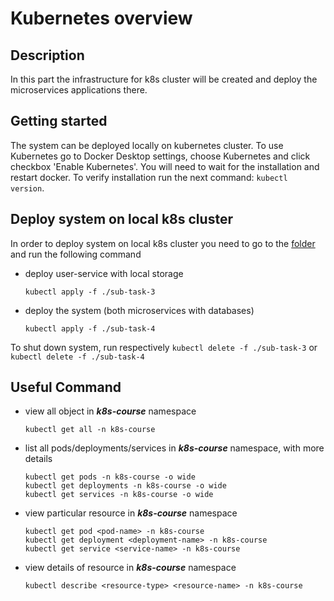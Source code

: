 # Kubernetes overview

## Description
In this part the infrastructure for k8s cluster will be created and deploy the microservices applications there.

## Getting started

The system can be deployed locally on kubernetes cluster. To use Kubernetes go to Docker Desktop settings, choose Kubernetes and click checkbox 'Enable Kubernetes'. You will need to wait for the installation and restart docker.
To verify installation run the next command: ```kubectl version```.

## Deploy system on local k8s cluster

In order to deploy system on local k8s cluster you need to go to the [folder](#https://git.epam.com/grzegorz_chabiera/k8s-course/-/tree/master/k8s-overview/manifest) and run the following command

- deploy user-service with local storage

      kubectl apply -f ./sub-task-3

- deploy the system (both microservices with databases)

      kubectl apply -f ./sub-task-4

To shut down system, run respectively ```kubectl delete -f ./sub-task-3``` or ```kubectl delete -f ./sub-task-4```

## Useful Command
- view all object in _**k8s-course**_ namespace

      kubectl get all -n k8s-course
    
- list all pods/deployments/services in _**k8s-course**_ namespace, with more details
  
      kubectl get pods -n k8s-course -o wide
      kubectl get deployments -n k8s-course -o wide
      kubectl get services -n k8s-course -o wide
- view particular resource in _**k8s-course**_ namespace

      kubectl get pod <pod-name> -n k8s-course
      kubectl get deployment <deployment-name> -n k8s-course
      kubectl get service <service-name> -n k8s-course
- view details of resource in _**k8s-course**_ namespace

      kubectl describe <resource-type> <resource-name> -n k8s-course
